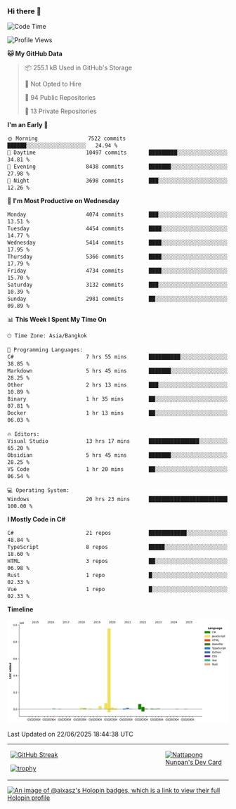 ### Hi there 👋

<!--START_SECTION:waka-->
![Code Time](http://img.shields.io/badge/Code%20Time-2%2C357%20hrs%2056%20mins-blue)

![Profile Views](http://img.shields.io/badge/Profile%20Views-0-blue)

**🐱 My GitHub Data** 

> 📦 255.1 kB Used in GitHub's Storage 
 > 
> 🚫 Not Opted to Hire
 > 
> 📜 94 Public Repositories 
 > 
> 🔑 13 Private Repositories 
 > 
**I'm an Early 🐤** 

```text
🌞 Morning                7522 commits        ██████░░░░░░░░░░░░░░░░░░░   24.94 % 
🌆 Daytime                10497 commits       █████████░░░░░░░░░░░░░░░░   34.81 % 
🌃 Evening                8438 commits        ███████░░░░░░░░░░░░░░░░░░   27.98 % 
🌙 Night                  3698 commits        ███░░░░░░░░░░░░░░░░░░░░░░   12.26 % 
```
📅 **I'm Most Productive on Wednesday** 

```text
Monday                   4074 commits        ███░░░░░░░░░░░░░░░░░░░░░░   13.51 % 
Tuesday                  4454 commits        ████░░░░░░░░░░░░░░░░░░░░░   14.77 % 
Wednesday                5414 commits        ████░░░░░░░░░░░░░░░░░░░░░   17.95 % 
Thursday                 5366 commits        ████░░░░░░░░░░░░░░░░░░░░░   17.79 % 
Friday                   4734 commits        ████░░░░░░░░░░░░░░░░░░░░░   15.70 % 
Saturday                 3132 commits        ███░░░░░░░░░░░░░░░░░░░░░░   10.39 % 
Sunday                   2981 commits        ██░░░░░░░░░░░░░░░░░░░░░░░   09.89 % 
```


📊 **This Week I Spent My Time On** 

```text
🕑︎ Time Zone: Asia/Bangkok

💬 Programming Languages: 
C#                       7 hrs 55 mins       ██████████░░░░░░░░░░░░░░░   38.85 % 
Markdown                 5 hrs 45 mins       ███████░░░░░░░░░░░░░░░░░░   28.25 % 
Other                    2 hrs 13 mins       ███░░░░░░░░░░░░░░░░░░░░░░   10.89 % 
Binary                   1 hr 35 mins        ██░░░░░░░░░░░░░░░░░░░░░░░   07.81 % 
Docker                   1 hr 13 mins        ██░░░░░░░░░░░░░░░░░░░░░░░   06.03 % 

🔥 Editors: 
Visual Studio            13 hrs 17 mins      ████████████████░░░░░░░░░   65.20 % 
Obsidian                 5 hrs 45 mins       ███████░░░░░░░░░░░░░░░░░░   28.25 % 
VS Code                  1 hr 20 mins        ██░░░░░░░░░░░░░░░░░░░░░░░   06.54 % 

💻 Operating System: 
Windows                  20 hrs 23 mins      █████████████████████████   100.00 % 
```

**I Mostly Code in C#** 

```text
C#                       21 repos            ████████████░░░░░░░░░░░░░   48.84 % 
TypeScript               8 repos             █████░░░░░░░░░░░░░░░░░░░░   18.60 % 
HTML                     3 repos             ██░░░░░░░░░░░░░░░░░░░░░░░   06.98 % 
Rust                     1 repo              █░░░░░░░░░░░░░░░░░░░░░░░░   02.33 % 
Vue                      1 repo              █░░░░░░░░░░░░░░░░░░░░░░░░   02.33 % 
```



**Timeline**

![Lines of Code chart](https://raw.githubusercontent.com/aixasz/aixasz/main/assets/bar_graph.png)


 Last Updated on 22/06/2025 18:44:38 UTC
<!--END_SECTION:waka-->

<table>
<tr>
<td width="70%" valign="top">
 
 [![GitHub Streak](http://github-readme-streak-stats.herokuapp.com?user=aixasz&theme=github-dark&hide_border=true&date_format=%5BY%20%5DM%20j)](https://git.io/streak-stats)

 [![trophy](https://github-profile-trophy.vercel.app/?username=aixasz&theme=onedark)](https://github.com/ryo-ma/github-profile-trophy)
 </td>
<td width="30%" valign="top">
 
<a href="https://app.daily.dev/aixasz"><img src="https://api.daily.dev/devcards/403207936e6547c9a85ea449e9f3abe8.png?r=re8" alt="Nattapong Nunpan's Dev Card"/></a>

 </td>
</tr>
</table>

[![An image of @aixasz's Holopin badges, which is a link to view their full Holopin profile](https://holopin.me/aixasz)](https://holopin.io/@aixasz)
 
